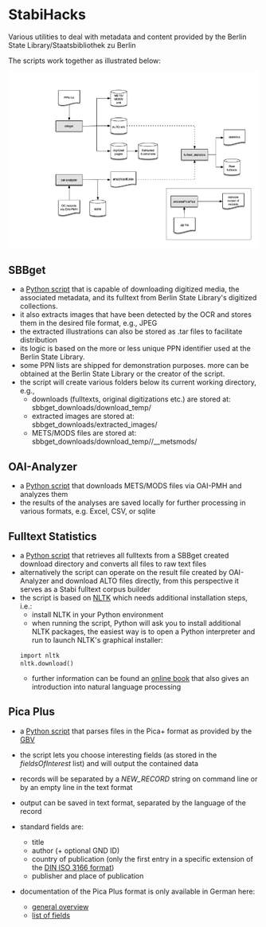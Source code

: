 # StabiHacks

Various utilities to deal with metadata and content provided by the Berlin State Library/Staatsbibliothek zu Berlin

The scripts work together as illustrated below:

![general workflow between SBBget, OAI-Analyzer, and Fulltext statistics](./img/general_workflow.png)

## SBBget
* a [Python script](sbbget/sbbget.py) that is capable of downloading digitized media, the associated metadata, and its fulltext from Berlin State Library's digitized collections. 
* it also extracts images that have been detected by the OCR and stores them in the desired file format, e.g., JPEG
* the extracted illustrations can also be stored as .tar files to facilitate distribution
* its logic is based on the more or less unique PPN identifier used at the Berlin State Library.
* some PPN lists are shipped for demonstration purposes. more can be obtained at the Berlin State Library or the creator of the script.
* the script will create various folders below its current working directory, e.g.,
    * downloads (fulltexts, original digitizations etc.) are stored at: sbbget_downloads/download_temp/<PPN>
    * extracted images are stored at: sbbget_downloads/extracted_images/<PPN>
    * METS/MODS files are stored at: sbbget_downloads/download_temp/<PPN>/__metsmods/


## OAI-Analyzer
* a [Python script](oai-analyzer/oai-analyzer.py) that downloads METS/MODS files via OAI-PMH and analyzes them
* the results of the analyses are saved locally for further processing in various formats, e.g. Excel, CSV, or sqlite

## Fulltext Statistics
* a [Python script](fulltext-tools/fulltext_statistics.py) that retrieves all fulltexts from a SBBget created download directory and converts all files to raw text files
* alternatively the script can operate on the result file created by OAI-Analyzer and download ALTO files directly, from this perspective it serves as a Stabi fulltext corpus builder
* the script is based on [NLTK](http://www.nltk.org) which needs additional installation steps, i.e.:
    * install NLTK in your Python environment
    * when running the script, Python will ask you to install additional NLTK packages, the easiest way is to open a Python interpreter
    and run to launch NLTK's graphical installer:
    ```
    import nltk
    nltk.download()
    ```
    * further information can be found an [online book](http://www.nltk.org/book) that also gives an introduction into natural language processing

## Pica Plus

* a [Python script](pica_plus/processPicaPlus.py) that parses files in the Pica+ format as provided by the [GBV](https://www.gbv.de)
* the script lets you choose interesting fields (as stored in the _fieldsOfInterest_ list) and will output the contained data
* records will be separated by a *NEW_RECORD* string on command line or by an empty line in the text format
* output can be saved in text format, separated by the language of the record
* standard fields are:
    * title
    * author (+ optional GND ID)
    * country of publication (only the first entry in a specific extension of the [DIN ISO 3166 format](https://www.dnb.de/SharedDocs/Downloads/DE/DNB/standardisierung/inhaltserschliessung/laenderCodesSyst.pdf?__blob=publicationFile)) 
    * publisher and place of publication


* documentation of the Pica Plus format is only available in German here:
    * [general overview](https://www.gbv.de/bibliotheken/verbundbibliotheken/02Verbund/01Erschliessung/02Richtlinien/01KatRicht/inhalt.shtml)
    * [list of fields](https://www.gbv.de/bibliotheken/verbundbibliotheken/02Verbund/01Erschliessung/02Richtlinien/01KatRicht/pica3.pdf)

